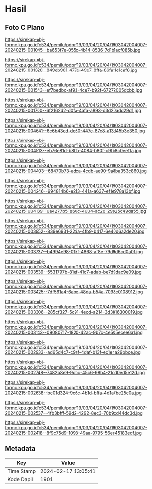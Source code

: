 # Hasil

## Foto C Plano

https://sirekap-obj-formc.kpu.go.id/c534/pemilu/pdpr/19/03/04/20/04/1903042004007-20240215-001045--ba653f7e-055c-4b14-8536-7d1b1acf085b.jpg

https://sirekap-obj-formc.kpu.go.id/c534/pemilu/pdpr/19/03/04/20/04/1903042004007-20240215-001320--849eb901-477e-49e7-8ffa-86fa11e1caf8.jpg

https://sirekap-obj-formc.kpu.go.id/c534/pemilu/pdpr/19/03/04/20/04/1903042004007-20240215-001543--ef7bedbc-af93-4ce7-b92f-67272005dcbb.jpg

https://sirekap-obj-formc.kpu.go.id/c534/pemilu/pdpr/19/03/04/20/04/1903042004007-20240215-001700--6f2162d2-d0fa-4afa-a893-d3d20add29d1.jpg

https://sirekap-obj-formc.kpu.go.id/c534/pemilu/pdpr/19/03/04/20/04/1903042004007-20240215-004641--6c6b43ed-de60-447c-87c8-a13d45b3e350.jpg

https://sirekap-obj-formc.kpu.go.id/c534/pemilu/pdpr/19/03/04/20/04/1903042004007-20240215-004513--eb76e81d-b8bb-4084-b80f-c9fb8c0ee11a.jpg

https://sirekap-obj-formc.kpu.go.id/c534/pemilu/pdpr/19/03/04/20/04/1903042004007-20240215-004403--68470b73-adca-4cdb-ae90-9a8ba353c860.jpg

https://sirekap-obj-formc.kpu.go.id/c534/pemilu/pdpr/19/03/04/20/04/1903042004007-20240215-004246--994814b6-e213-441a-a637-ef1e978a13bf.jpg

https://sirekap-obj-formc.kpu.go.id/c534/pemilu/pdpr/19/03/04/20/04/1903042004007-20240215-004139--0a4277b5-860c-4004-ac26-29825c49da55.jpg

https://sirekap-obj-formc.kpu.go.id/c534/pemilu/pdpr/19/03/04/20/04/1903042004007-20240215-003952--839e6931-229a-4fb9-b417-6e40d6a2de20.jpg

https://sirekap-obj-formc.kpu.go.id/c534/pemilu/pdpr/19/03/04/20/04/1903042004007-20240215-003737--b4994e98-015f-4868-af8e-79d9d6cd0a0f.jpg

https://sirekap-obj-formc.kpu.go.id/c534/pemilu/pdpr/19/03/04/20/04/1903042004007-20240215-003539--5531797b-81ef-41c7-adab-be7d9dac9e09.jpg

https://sirekap-obj-formc.kpu.go.id/c534/pemilu/pdpr/19/03/04/20/04/1903042004007-20240215-003425--7df561a4-6abe-48da-b54a-7098c0108912.jpg

https://sirekap-obj-formc.kpu.go.id/c534/pemilu/pdpr/19/03/04/20/04/1903042004007-20240215-003306--285cf327-5c91-4ecd-a214-3d3816300019.jpg

https://sirekap-obj-formc.kpu.go.id/c534/pemilu/pdpr/19/03/04/20/04/1903042004007-20240215-003143--09080717-1820-42ac-9b7c-4e505ecee6a1.jpg

https://sirekap-obj-formc.kpu.go.id/c534/pemilu/pdpr/19/03/04/20/04/1903042004007-20240215-002933--ad65d4c7-c9af-4daf-b13f-ec1e4a29bbce.jpg

https://sirekap-obj-formc.kpu.go.id/c534/pemilu/pdpr/19/03/04/20/04/1903042004007-20240215-002748--7482b8e9-9dbc-45c6-98b4-21dd0ed5e12d.jpg

https://sirekap-obj-formc.kpu.go.id/c534/pemilu/pdpr/19/03/04/20/04/1903042004007-20240215-002638--bc01d324-9c6c-4b1d-bffa-4d1a7be25c0a.jpg

https://sirekap-obj-formc.kpu.go.id/c534/pemilu/pdpr/19/03/04/20/04/1903042004007-20240215-002537--4fb3bfff-59d2-4292-8ec3-70b9cd44dc3d.jpg

https://sirekap-obj-formc.kpu.go.id/c534/pemilu/pdpr/19/03/04/20/04/1903042004007-20240215-002418--8f9c75d9-1098-49aa-9795-56ee45183edf.jpg


## Metadata

| Key        | Value               |
| ---------- | ------------------- |
| Time Stamp | 2024-02-17 13:05:41 |
| Kode Dapil | 1901                |



